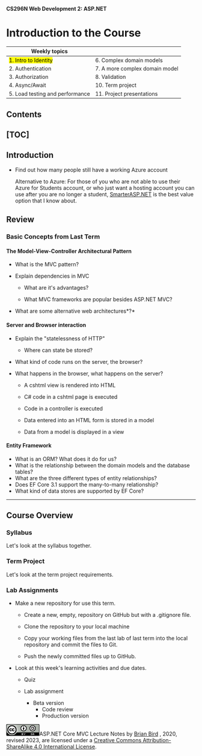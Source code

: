 **CS296N Web Development 2: ASP.NET** 

# Introduction to the Course



| Weekly topics                     |                                |
| --------------------------------- | ------------------------------ |
| <mark>1. Intro to Identity</mark> | 6. Complex domain models       |
| 2. Authentication                 | 7. A more complex domain model |
| 3. Authorization                  | 8. Validation                  |
| 4. Async/Await                    | 10. Term project               |
| 5. Load testing and performance   | 11. Project presentations      |

## 

## Contents

[TOC]
------



## Introduction

- Find out how many people still have a working Azure account

  Alternative  to Azure: For those of you who are not able to use their Azure for Students account, or who just want a hosting account you can use after you are no longer a student, [SmarterASP.NET](https://www.smarterasp.net/index?r=profbird) is the best value option that I know about. 

## Review

### Basic Concepts from Last Term

#### The Model-View-Controller Architectural Pattern         

- What is the MVC pattern? 
  
- Explain dependencies in MVC
  
  - What are it's advantages?
  
  - What MVC frameworks are popular besides ASP.NET MVC?
  
- What are some alternative web architectures*?*

#### Server and Browser interaction         

- Explain the "statelessness of HTTP"

  - Where can state be stored?

- What kind of code runs on the server, the browser?
            

- What happens in the browser, what happens on the server?

  - A cshtml view is rendered into HTML
  - C# code in a cshtml page is executed
  - Code in a controller is executed
  - Data entered into an HTML form is stored in a model

  - Data from a model is displayed in a view

#### Entity Framework

- What is an ORM? What does it do for us?
- What is the relationship between the domain models and the database tables?
- What are the three different types of entity relationships?
- Does EF Core 3.1 support the many-to-many relationship?
- What kind of data stores are supported by EF Core?

------

## Course Overview

### Syllabus

Let's look at the syllabus together.

### Term Project

Let's look at the term project requirements.

### Lab Assignments

- Make a new repository for use this term.

  - Create a new, empty, repository on GitHub but with a .gitignore file.

  - Clone the repository to your local machine

  - Copy your working files from the last lab of last term into the local repository and commit the files to Git.

  - Push the newly committed files up to GitHub.

- Look at this week's learning activities and due dates.

  - Quiz

  - Lab assignment
    - Beta version
      - Code review
      - Production version



[![ccbysa88x31](Images/ccbysa88x31.png)](http://creativecommons.org/licenses/by-sa/4.0/)ASP.NET Core MVC Lecture Notes by [Brian Bird](https://profbird.dev) , 2020, revised 2023, are licensed under a [Creative Commons Attribution-ShareAlike 4.0 International License](http://creativecommons.org/licenses/by-sa/4.0/). 

